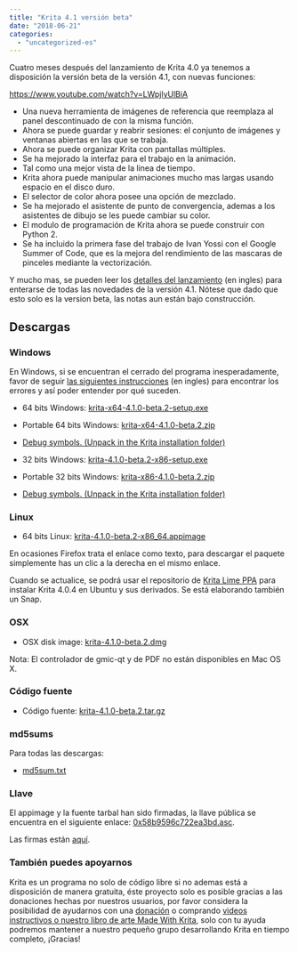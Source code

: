 ```yaml
---
title: "Krita 4.1 versión beta"
date: "2018-06-21"
categories: 
  - "uncategorized-es"
---
```


Cuatro meses después del lanzamiento de Krita 4.0 ya tenemos a disposición la versión beta de la versión 4.1, con nuevas funciones:

https://www.youtube.com/watch?v=LWpjlyUlBiA

- Una nueva herramienta de imágenes de referencia que reemplaza al panel descontinuado de con la misma función.
- Ahora se puede guardar y reabrir sesiones: el conjunto de imágenes y ventanas abiertas en las que se trabaja.
- Ahora se puede organizar Krita con pantallas múltiples.
- Se ha mejorado la interfaz para el trabajo en la animación.
- Tal como una mejor vista de la linea de tiempo.
- Krita ahora puede manipular animaciones mucho mas largas usando espacio en el disco duro.
- El selector de color ahora posee una opción de mezclado.
- Se ha mejorado el asistente de punto de convergencia, ademas a los asistentes de dibujo se les puede cambiar su color.
- El modulo de programación de Krita ahora se puede construir con Python 2.
- Se ha incluido la primera fase del trabajo de Ivan Yossi con el Google Summer of Code, que es la mejora del rendimiento de las mascaras de pinceles mediante la vectorización.

Y mucho mas, se pueden leer los [detalles del lanzamiento](https://krita.org/en/krita-4-1-release-notes/) (en ingles) para enterarse de todas las novedades de la versión 4.1. Nótese que dado que esto solo es la version beta, las notas aun están bajo construcción.

## Descargas

### Windows

En Windows, si se encuentran el cerrado del programa inesperadamente, favor de seguir [las siguientes instrucciones](https://docs.krita.org/Dr._Mingw_debugger) (en ingles) para encontrar los errores y así poder entender por qué suceden.

- 64 bits Windows: [krita-x64-4.1.0-beta.2-setup.exe](https://download.kde.org/unstable/krita/4.1.0-beta.2/krita-x64-4.1.0-beta.2-setup.exe)
- Portable 64 bits Windows: [krita-x64-4.1.0-beta.2.zip](https://download.kde.org/unstable/krita/4.1.0-beta.2/krita-x64-4.1.0-beta.2.zip)
- [Debug symbols. (Unpack in the Krita installation folder)](https://download.kde.org/unstable/krita/4.1.0-beta.2/krita-x64-4.1.0-beta.2-dbg.zip)

- 32 bits Windows: [krita-4.1.0-beta.2-x86-setup.exe](https://download.kde.org/unstable/krita/4.1.0-beta.2/krita-x86-4.1.0-beta.2-setup.exe)
- Portable 32 bits Windows: [krita-x86-4.1.0-beta.2.zip](https://download.kde.org/unstable/krita/4.1.0-beta.2/krita-x86-4.1.0-beta.2.zip)
- [Debug symbols. (Unpack in the Krita installation folder)](https://download.kde.org/unstable/krita/4.1.0-beta.2/krita-x86-4.1.0-beta.2-dbg.zip)

### Linux

- 64 bits Linux: [krita-4.1.0-beta.2-x86\_64.appimage](https://download.kde.org/unstable/krita/4.1.0-beta.2/krita-4.1.0-beta.2-x86_64.appimage)

En ocasiones Firefox trata el enlace como texto, para descargar el paquete simplemente has un clic a la derecha en el mismo enlace.

Cuando se actualice, se podrá usar el repositorio de [Krita Lime PPA](https://launchpad.net/~kritalime/+archive/ubuntu/ppa) para instalar Krita 4.0.4 en Ubuntu y sus derivados. Se está elaborando también un Snap.

### OSX

- OSX disk image: [krita-4.1.0-beta.2.dmg](https://download.kde.org/unstable/krita/4.1.0-beta.2/krita-4.1.0-beta.2.dmg)

Nota: El controlador de gmic-qt y de PDF no están disponibles en Mac OS X.

### Código fuente

- Código fuente: [krita-4.1.0-beta.2.tar.gz](https://download.kde.org/unstable/krita/4.1.0-beta.2/krita-4.1.0-beta.2.tar.gz)

### md5sums

Para todas las descargas:

- [md5sum.txt](https://download.kde.org/unstable/krita/4.1.0-beta.2/md5sum.txt)

### Llave

El appimage y la fuente tarbal han sido firmadas, la llave pública se encuentra en el siguiente enlace: [0x58b9596c722ea3bd.asc](https://share.kde.org/index.php/s/fJ99V5mZvuyD0z8).

Las firmas están [aquí](http://download.kde.org/unstable/krita/3.1.3-beta.1).

### También puedes apoyarnos

Krita es un programa no solo de código libre si no ademas está a disposición de manera gratuita, éste proyecto solo es posible gracias a las donaciones hechas por nuestros usuarios, por favor considera la posibilidad de ayudarnos con una [donación](https://krita.org/en/support-us/donations/) o comprando [videos instructivos o nuestro libro de arte Made With Krita](https://krita.org/es/item/krita-3-2-0/%22https://krita.org/en/support-us/shop), solo con tu ayuda podremos mantener a nuestro pequeño grupo desarrollando Krita en tiempo completo, ¡Gracias!
